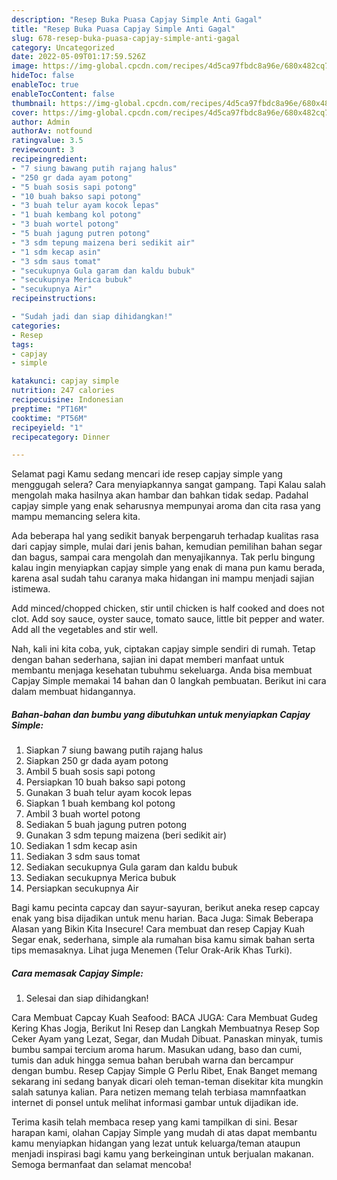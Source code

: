 ```yaml
---
description: "Resep Buka Puasa Capjay Simple Anti Gagal"
title: "Resep Buka Puasa Capjay Simple Anti Gagal"
slug: 678-resep-buka-puasa-capjay-simple-anti-gagal
category: Uncategorized
date: 2022-05-09T01:17:59.526Z
image: https://img-global.cpcdn.com/recipes/4d5ca97fbdc8a96e/680x482cq70/capjay-simple-foto-resep-utama.jpg
hideToc: false
enableToc: true
enableTocContent: false
thumbnail: https://img-global.cpcdn.com/recipes/4d5ca97fbdc8a96e/680x482cq70/capjay-simple-foto-resep-utama.jpg
cover: https://img-global.cpcdn.com/recipes/4d5ca97fbdc8a96e/680x482cq70/capjay-simple-foto-resep-utama.jpg
author: Admin
authorAv: notfound
ratingvalue: 3.5
reviewcount: 3
recipeingredient:
- "7 siung bawang putih rajang halus"
- "250 gr dada ayam potong"
- "5 buah sosis sapi potong"
- "10 buah bakso sapi potong"
- "3 buah telur ayam kocok lepas"
- "1 buah kembang kol potong"
- "3 buah wortel potong"
- "5 buah jagung putren potong"
- "3 sdm tepung maizena beri sedikit air"
- "1 sdm kecap asin"
- "3 sdm saus tomat"
- "secukupnya Gula garam dan kaldu bubuk"
- "secukupnya Merica bubuk"
- "secukupnya Air"
recipeinstructions:

- "Sudah jadi dan siap dihidangkan!"
categories:
- Resep
tags:
- capjay
- simple

katakunci: capjay simple 
nutrition: 247 calories
recipecuisine: Indonesian
preptime: "PT16M"
cooktime: "PT56M"
recipeyield: "1"
recipecategory: Dinner

---
```



Selamat pagi Kamu sedang mencari ide resep capjay simple yang menggugah selera? Cara menyiapkannya sangat gampang. Tapi Kalau salah mengolah maka hasilnya akan hambar dan bahkan tidak sedap. Padahal capjay simple yang enak seharusnya mempunyai aroma dan cita rasa yang mampu memancing selera kita.


Ada beberapa hal yang sedikit banyak berpengaruh terhadap kualitas rasa dari capjay simple, mulai dari jenis bahan, kemudian pemilihan bahan segar dan bagus, sampai cara mengolah dan menyajikannya. Tak perlu bingung kalau ingin menyiapkan capjay simple yang enak di mana pun kamu berada, karena asal sudah tahu caranya maka hidangan ini mampu menjadi sajian istimewa.

Add minced/chopped chicken, stir until chicken is half cooked and does not clot. Add soy sauce, oyster sauce, tomato sauce, little bit pepper and water. Add all the vegetables and stir well.


Nah, kali ini kita coba, yuk, ciptakan capjay simple sendiri di rumah. Tetap dengan bahan sederhana, sajian ini dapat memberi manfaat untuk membantu menjaga kesehatan tubuhmu sekeluarga. Anda bisa membuat Capjay Simple memakai 14 bahan dan 0 langkah pembuatan. Berikut ini cara dalam membuat hidangannya.

<!--inarticleads1-->

##### Bahan-bahan dan bumbu yang dibutuhkan untuk menyiapkan Capjay Simple:

1. Siapkan 7 siung bawang putih rajang halus
1. Siapkan 250 gr dada ayam potong
1. Ambil 5 buah sosis sapi potong
1. Persiapkan 10 buah bakso sapi potong
1. Gunakan 3 buah telur ayam kocok lepas
1. Siapkan 1 buah kembang kol potong
1. Ambil 3 buah wortel potong
1. Sediakan 5 buah jagung putren potong
1. Gunakan 3 sdm tepung maizena (beri sedikit air)
1. Sediakan 1 sdm kecap asin
1. Sediakan 3 sdm saus tomat
1. Sediakan secukupnya Gula garam dan kaldu bubuk
1. Sediakan secukupnya Merica bubuk
1. Persiapkan secukupnya Air


Bagi kamu pecinta capcay dan sayur-sayuran, berikut aneka resep capcay enak yang bisa dijadikan untuk menu harian. Baca Juga: Simak Beberapa Alasan yang Bikin Kita Insecure! Cara membuat dan resep Capjay Kuah Segar enak, sederhana, simple ala rumahan bisa kamu simak bahan serta tips memasaknya. Lihat juga Menemen (Telur Orak-Arik Khas Turki). 

<!--inarticleads2-->

##### Cara memasak Capjay Simple:


1. Selesai dan siap dihidangkan!

Cara Membuat Capcay Kuah Seafood: BACA JUGA: Cara Membuat Gudeg Kering Khas Jogja, Berikut Ini Resep dan Langkah Membuatnya Resep Sop Ceker Ayam yang Lezat, Segar, dan Mudah Dibuat. Panaskan minyak, tumis bumbu sampai tercium aroma harum. Masukan udang, baso dan cumi, tumis dan aduk hingga semua bahan berubah warna dan bercampur dengan bumbu. Resep Capjay Simple G Perlu Ribet, Enak Banget memang sekarang ini sedang banyak dicari oleh teman-teman disekitar kita mungkin salah satunya kalian. Para netizen memang telah terbiasa mamnfaatkan internet di ponsel untuk melihat informasi gambar untuk dijadikan ide. 

Terima kasih telah membaca resep yang kami tampilkan di sini. Besar harapan kami, olahan Capjay Simple yang mudah di atas dapat membantu kamu menyiapkan hidangan yang lezat untuk keluarga/teman ataupun menjadi inspirasi bagi kamu yang berkeinginan untuk berjualan makanan. Semoga bermanfaat dan selamat mencoba!
